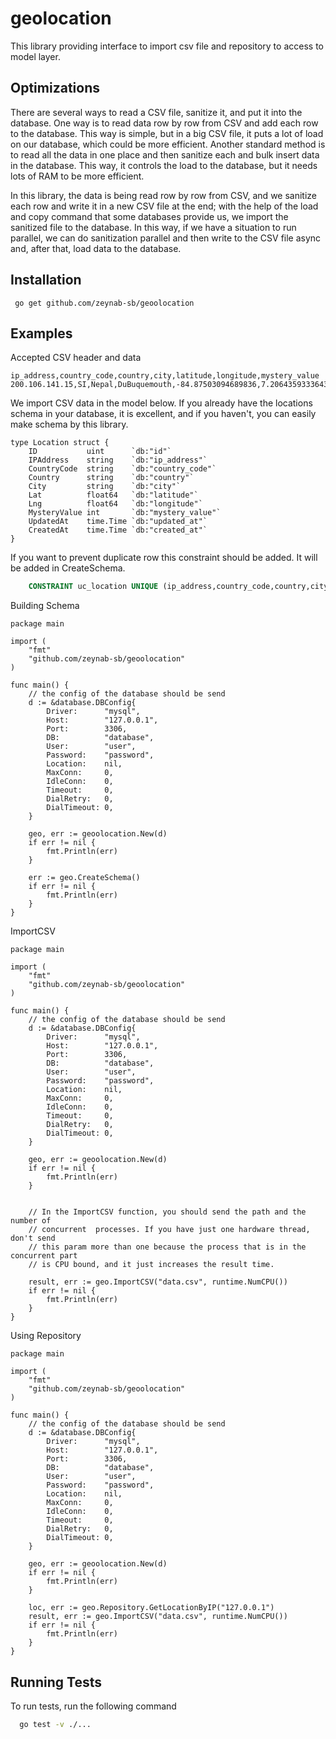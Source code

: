 
# geolocation

This library providing interface to import csv file and repository to access to model layer.

## Optimizations

There are several ways to read a CSV file, sanitize it, and put it into the database. One way is to read data row by row from CSV and add each row to the database. This way is simple, but in a big CSV file, it puts a lot of load on our database, which could be more efficient. Another standard method is to read all the data in one place and then sanitize each and bulk insert data in the database. This way, it controls the load to the database, but it needs lots of RAM to be more efficient.

In this library, the data is being read row by row from CSV, and we sanitize each row and write it in a new CSV file at the end; with the help of the load and copy command that some databases provide us, we import the sanitized file to the database. In this way, if we have a situation to run parallel, we can do sanitization parallel and then write to the CSV file async and, after that, load data to the database.


## Installation

```
 go get github.com/zeynab-sb/geoolocation
```

## Examples

Accepted CSV header and data

``` csv
ip_address,country_code,country,city,latitude,longitude,mystery_value
200.106.141.15,SI,Nepal,DuBuquemouth,-84.87503094689836,7.206435933364332,7823011346
```

We import CSV data in the model below. If you already have the locations schema in your database, it is excellent, and if you haven't, you can easily make schema by this library.

```golang
type Location struct {
	ID           uint      `db:"id"`
	IPAddress    string    `db:"ip_address"`
	CountryCode  string    `db:"country_code"`
	Country      string    `db:"country"`
	City         string    `db:"city"`
	Lat          float64   `db:"latitude"`
	Lng          float64   `db:"longitude"`
	MysteryValue int       `db:"mystery_value"`
	UpdatedAt    time.Time `db:"updated_at"`
	CreatedAt    time.Time `db:"created_at"`
}
```
If you want to prevent duplicate row this constraint should be added. It will be added in CreateSchema.

```sql
    CONSTRAINT uc_location UNIQUE (ip_address,country_code,country,city,latitude,longitude,mystery_value)

```

Building Schema

``` golang
package main

import (
	"fmt"
	"github.com/zeynab-sb/geoolocation"
)

func main() {
    // the config of the database should be send
	d := &database.DBConfig{
		Driver:      "mysql",
		Host:        "127.0.0.1",
		Port:        3306,
		DB:          "database",
		User:        "user",
		Password:    "password",
		Location:    nil,
		MaxConn:     0,
		IdleConn:    0,
		Timeout:     0,
		DialRetry:   0,
		DialTimeout: 0,
	}

	geo, err := geoolocation.New(d)
	if err != nil {
		fmt.Println(err)
	}

	err := geo.CreateSchema()
	if err != nil {
		fmt.Println(err)
	}
}

```

ImportCSV

``` golang
package main

import (
	"fmt"
	"github.com/zeynab-sb/geoolocation"
)

func main() {
    // the config of the database should be send
	d := &database.DBConfig{
		Driver:      "mysql",
		Host:        "127.0.0.1",
		Port:        3306,
		DB:          "database",
		User:        "user",
		Password:    "password",
		Location:    nil,
		MaxConn:     0,
		IdleConn:    0,
		Timeout:     0,
		DialRetry:   0,
		DialTimeout: 0,
	}

	geo, err := geoolocation.New(d)
	if err != nil {
		fmt.Println(err)
	}


	// In the ImportCSV function, you should send the path and the number of 
	// concurrent  processes. If you have just one hardware thread, don't send 
	// this param more than one because the process that is in the concurrent part 
	// is CPU bound, and it just increases the result time.

	result, err := geo.ImportCSV("data.csv", runtime.NumCPU())
	if err != nil {
		fmt.Println(err)
	}
}

```

Using Repository

``` golang
package main

import (
	"fmt"
	"github.com/zeynab-sb/geoolocation"
)

func main() {
    // the config of the database should be send
	d := &database.DBConfig{
		Driver:      "mysql",
		Host:        "127.0.0.1",
		Port:        3306,
		DB:          "database",
		User:        "user",
		Password:    "password",
		Location:    nil,
		MaxConn:     0,
		IdleConn:    0,
		Timeout:     0,
		DialRetry:   0,
		DialTimeout: 0,
	}

	geo, err := geoolocation.New(d)
	if err != nil {
		fmt.Println(err)
	}

    loc, err := geo.Repository.GetLocationByIP("127.0.0.1")
	result, err := geo.ImportCSV("data.csv", runtime.NumCPU())
	if err != nil {
		fmt.Println(err)
	}
}

```


## Running Tests

To run tests, run the following command

```bash
  go test -v ./...
```


